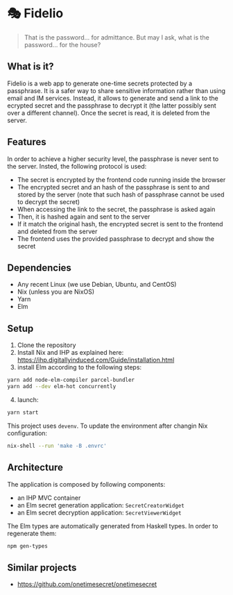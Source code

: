 # 🎭 Fidelio
>That is the password... for admittance. But may I ask, what is the password... for the house?

## What is it? ##
Fidelio is a web app to generate one-time secrets protected by a passphrase. It is a safer way to share sensitive information rather than using email and IM services. Instead, it allows to generate and send a link to the ecrypted secret and the passphrase to decrypt it (the latter possibly sent over a different channel). Once the secret is read, it is deleted from the server.

## Features ##
In order to achieve a higher security level, the passphrase is never sent to the server. Insted, the following protocol is used:
- The secret is encrypted by the frontend code running inside the browser
- The encrypted secret and an hash of the passphrase is sent to and stored by the server (note that such hash of passphrase cannot be used to decrypt the secret)
- When accessing the link to the secret, the passphrase is asked again
- Then, it is hashed again and sent to the server
- If it match the original hash, the encrypted secret is sent to the frontend and deleted from the server
- The frontend uses the provided passphrase to decrypt and show the secret

## Dependencies ##
* Any recent Linux (we use Debian, Ubuntu, and CentOS)
* Nix (unless you are NixOS)
* Yarn
* Elm

## Setup  ##

1. Clone the repository
2. Install Nix and IHP as explained here: https://ihp.digitallyinduced.com/Guide/installation.html
3. install Elm according to the following steps:
```bash
yarn add node-elm-compiler parcel-bundler
yarn add --dev elm-hot concurrently
```
4. launch:

```bash
yarn start
```

This project uses `devenv`. To update the environment after changin Nix configuration:
```bash
nix-shell --run 'make -B .envrc'
```

## Architecture ##

The application is composed by following components:
- an IHP MVC container
- an Elm secret generation application: `SecretCreatorWidget`
- an Elm secret decryption application: `SecretViewerWidget`

The Elm types are automatically generated from Haskell types. In order to regenerate them:
```bash
npm gen-types
```

## Similar projects ##
* https://github.com/onetimesecret/onetimesecret